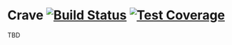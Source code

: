 # Crave [![Build Status](https://travis-ci.org/markprzepiora/crave.svg?branch=master)](https://travis-ci.org/markprzepiora/crave) [![Test Coverage](https://api.codeclimate.com/v1/badges/a3c297ae1abe94ca98f8/test_coverage)](https://codeclimate.com/github/markprzepiora/crave/test_coverage)

TBD
